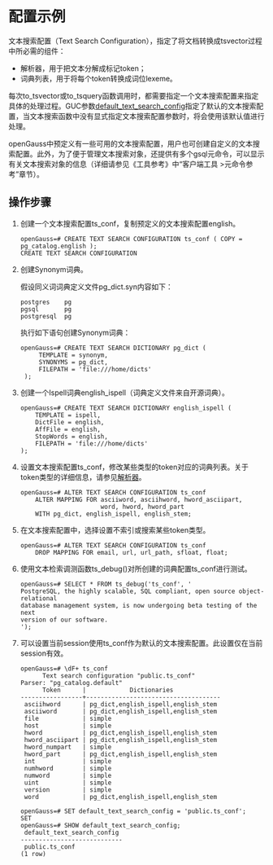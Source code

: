 # 配置示例<a name="ZH-CN_TOPIC_0289900764"></a>

文本搜索配置（Text Search Configuration），指定了将文档转换成tsvector过程中所必需的组件：

-   解析器，用于把文本分解成标记token；
-   词典列表，用于将每个token转换成词位lexeme。

每次to\_tsvector或to\_tsquery函数调用时，都需要指定一个文本搜索配置来指定具体的处理过程。GUC参数[default\_text\_search\_config](区域和格式化.md#zh-cn_topic_0283136798_zh-cn_topic_0237124733_zh-cn_topic_0059778109_sd9a07d429cd4498383931c621742b816)指定了默认的文本搜索配置，当文本搜索函数中没有显式指定文本搜索配置参数时，将会使用该默认值进行处理。

openGauss中预定义有一些可用的文本搜索配置，用户也可创建自定义的文本搜索配置。此外，为了便于管理文本搜索对象，还提供有多个gsql元命令，可以显示有关文本搜索对象的信息（详细请参见《工具参考》中“客户端工具 \>元命令参考”章节）。

## 操作步骤<a name="zh-cn_topic_0283137082_zh-cn_topic_0237122041_section2016620211300"></a>

1.  创建一个文本搜索配置ts\_conf，复制预定义的文本搜索配置english。

    ```
    openGauss=# CREATE TEXT SEARCH CONFIGURATION ts_conf ( COPY = pg_catalog.english );
    CREATE TEXT SEARCH CONFIGURATION
    ```

2.  创建Synonym词典。

    假设同义词词典定义文件pg\_dict.syn内容如下：

    ```
    postgres    pg 
    pgsql       pg 
    postgresql  pg
    ```

    执行如下语句创建Synonym词典：

    ```
    openGauss=# CREATE TEXT SEARCH DICTIONARY pg_dict (
         TEMPLATE = synonym,
         SYNONYMS = pg_dict,
         FILEPATH = 'file:///home/dicts'
     );
    ```

3.  创建一个Ispell词典english\_ispell（词典定义文件来自开源词典）。

    ```
    openGauss=# CREATE TEXT SEARCH DICTIONARY english_ispell (
        TEMPLATE = ispell,
        DictFile = english,
        AffFile = english,
        StopWords = english,
        FILEPATH = 'file:///home/dicts' 
    );
    ```

4.  设置文本搜索配置ts\_conf，修改某些类型的token对应的词典列表。关于token类型的详细信息，请参见[解析器](解析器.md)。

    ```
    openGauss=# ALTER TEXT SEARCH CONFIGURATION ts_conf
        ALTER MAPPING FOR asciiword, asciihword, hword_asciipart,
                          word, hword, hword_part
        WITH pg_dict, english_ispell, english_stem;
    ```

5.  在文本搜索配置中，选择设置不索引或搜索某些token类型。

    ```
    openGauss=# ALTER TEXT SEARCH CONFIGURATION ts_conf
        DROP MAPPING FOR email, url, url_path, sfloat, float;
    ```

6.  使用文本检索调测函数ts\_debug\(\)对所创建的词典配置ts\_conf进行测试。

    ```
    openGauss=# SELECT * FROM ts_debug('ts_conf', '
    PostgreSQL, the highly scalable, SQL compliant, open source object-relational
    database management system, is now undergoing beta testing of the next
    version of our software.
    ');
    ```

7.  可以设置当前session使用ts\_conf作为默认的文本搜索配置。此设置仅在当前session有效。

    ```
    openGauss=# \dF+ ts_conf
          Text search configuration "public.ts_conf"
    Parser: "pg_catalog.default"
          Token      |            Dictionaries             
    -----------------+-------------------------------------
     asciihword      | pg_dict,english_ispell,english_stem
     asciiword       | pg_dict,english_ispell,english_stem
     file            | simple
     host            | simple
     hword           | pg_dict,english_ispell,english_stem
     hword_asciipart | pg_dict,english_ispell,english_stem
     hword_numpart   | simple
     hword_part      | pg_dict,english_ispell,english_stem
     int             | simple
     numhword        | simple
     numword         | simple
     uint            | simple
     version         | simple
     word            | pg_dict,english_ispell,english_stem
    
    openGauss=# SET default_text_search_config = 'public.ts_conf';
    SET
    openGauss=# SHOW default_text_search_config;
     default_text_search_config 
    ----------------------------
     public.ts_conf
    (1 row)
    ```



